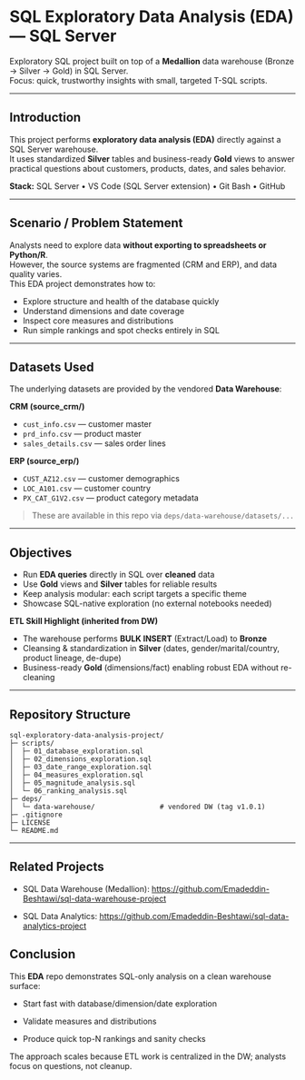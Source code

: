 # SQL Exploratory Data Analysis (EDA) — SQL Server

Exploratory SQL project built on top of a **Medallion** data warehouse (Bronze → Silver → Gold) in SQL Server.  
Focus: quick, trustworthy insights with small, targeted T-SQL scripts.

---

## Introduction
This project performs **exploratory data analysis (EDA)** directly against a SQL Server warehouse.  
It uses standardized **Silver** tables and business-ready **Gold** views to answer practical questions about customers, products, dates, and sales behavior.

**Stack:** SQL Server • VS Code (SQL Server extension) • Git Bash • GitHub

---

## Scenario / Problem Statement
Analysts need to explore data **without exporting to spreadsheets or Python/R**.  
However, the source systems are fragmented (CRM and ERP), and data quality varies.  
This EDA project demonstrates how to:
- Explore structure and health of the database quickly
- Understand dimensions and date coverage
- Inspect core measures and distributions
- Run simple rankings and spot checks entirely in SQL

---

## Datasets Used
The underlying datasets are provided by the vendored **Data Warehouse**:

**CRM (source_crm/)**
- `cust_info.csv` — customer master
- `prd_info.csv` — product master
- `sales_details.csv` — sales order lines

**ERP (source_erp/)**
- `CUST_AZ12.csv` — customer demographics
- `LOC_A101.csv` — customer country
- `PX_CAT_G1V2.csv` — product category metadata

> These are available in this repo via `deps/data-warehouse/datasets/...`

---

## Objectives
- Run **EDA queries** directly in SQL over **cleaned** data
- Use **Gold** views and **Silver** tables for reliable results
- Keep analysis modular: each script targets a specific theme
- Showcase SQL-native exploration (no external notebooks needed)

**ETL Skill Highlight (inherited from DW)**
- The warehouse performs **BULK INSERT** (Extract/Load) to **Bronze**
- Cleansing & standardization in **Silver** (dates, gender/marital/country, product lineage, de-dupe)
- Business-ready **Gold** (dimensions/fact) enabling robust EDA without re-cleaning

---

## Repository Structure
```text
sql-exploratory-data-analysis-project/
├─ scripts/
│  ├─ 01_database_exploration.sql
│  ├─ 02_dimensions_exploration.sql
│  ├─ 03_date_range_exploration.sql
│  ├─ 04_measures_exploration.sql
│  ├─ 05_magnitude_analysis.sql
│  └─ 06_ranking_analysis.sql
├─ deps/
│  └─ data-warehouse/                # vendored DW (tag v1.0.1)
├─ .gitignore
├─ LICENSE
└─ README.md
```
---

## Related Projects

- SQL Data Warehouse (Medallion): https://github.com/Emadeddin-Beshtawi/sql-data-warehouse-project

- SQL Data Analytics: https://github.com/Emadeddin-Beshtawi/sql-data-analytics-project

## Conclusion

This **EDA** repo demonstrates SQL-only analysis on a clean warehouse surface:

- Start fast with database/dimension/date exploration

- Validate measures and distributions

- Produce quick top-N rankings and sanity checks

The approach scales because ETL work is centralized in the DW; analysts focus on questions, not cleanup.